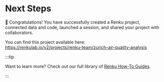 # Next Steps

🎉 Congratulations! You have successfully created a Renku project, connected data and code, launched a session, and shared your project with collaborators. 

You can find this project available here: https://renkulab.io/v2/projects/renku-team/zurich-air-quality-analysis

:::tip

Want to learn more? Check out our full library of [ Renku How-To Guides](https://www.notion.so/Renku-How-To-Guides-900f417fc205439789a9fbdc5cadcec8?pvs=21). 

:::
